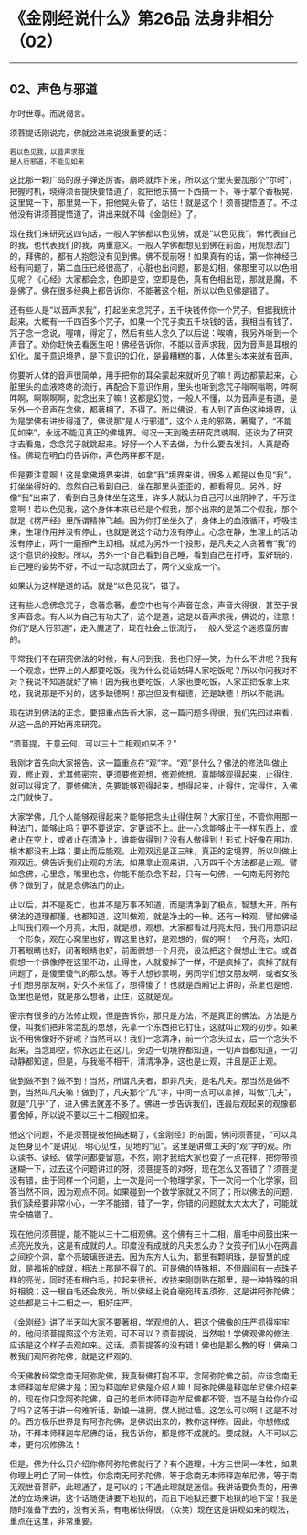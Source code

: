 # 《金刚经说什么》第26品 法身非相分（02）

------

## 02、声色与邪道

尔时世尊。而说偈言。

须菩提话刚说完，佛就岔进来说很重要的话：

```
若以色见我，以音声求我
是人行邪道，不能见如来
```

这比那一颗广岛的原子弹还厉害，崩咚就炸下来，所以这个里头要加那个“尔时”，把握时机，晓得须菩提快要悟道了，就把他东搞一下西搞一下。等于拿个香板晃，这里晃一下，那里晃一下，把他晃头昏了，站住！就是这个！须菩提悟道了。不过他没有讲须菩提悟道了，讲出来就不叫《金刚经》了。

现在我们来研究这四句话，一般人学佛都以色见佛，就是“以色见我”。佛代表自己的我，也代表我们的我，两重意义。一般人学佛都想见到佛在前面，用观想法门的，拜佛的，都有人抱怨没有见到佛。佛不现前呀！如果真有的话，第一你神经已经有问题了，第二血压已经很高了，心脏也出问题，那是幻相，佛那里可以以色相见呢？《心经》大家都会念，色即是空，空即是色，真有色相出现，那就是魔，不是佛了。佛在很多经典上都告诉你，不能著这个相，所以以色见佛是错了。

还有些人是“以音声求我”，打起坐来念咒子，五千块钱传你一个咒子。但据我统计起来，大概有一千四百多个咒子，如果一个咒子卖五千块钱的话，我相当有钱了。咒子念一念说，喔唷，得定了，然后有些人念久了以后说：唉唷，我另外听到一个声音了。劝你赶快去看医生吧！佛经告诉你，不能以音声求我，因为音声是耳根的幻化，属于意识境界，是下意识的幻化，是最糟糕的事，人体里头本来就有音声。

你要听人体的音声很简单，用手把你的耳朵蒙起来就听见了嘛！两边都蒙起来，心脏里头的血液咚咚的流行，再配合下意识作用，里头也听到念咒子嗡啊嗡啊，吽啊吽啊，啊啊啊啊，就念出来了嘛！这都是幻觉，一般人不懂，以为音声是有道，是另外一个音声在念佛，都著相了，不得了。所以佛说，有人到了声色这种境界，认为是学佛有进步得道了，佛说那“是人行邪道”，这个人走的邪路，著魔了，“不能见如来”，永远不能见真正的佛境界。何况一天到晚去研究灵魂啊，还说为了研究才去看鬼，念念咒子就跳起来。好好一个人不去做，为什么要去发抖，人真是奇怪。佛现在明白的告诉你，声色两样都不是。

但是要注意啊！这是拿佛境界来讲，如拿“我”境界来讲，很多人都是以色见“我”，打坐坐得好的，忽然自己看到自己，坐在那里头歪歪的，都看得见。另外，好像“我”出来了，看到自己身体坐在这里，许多人就认为自己可以出阴神了，千万注意啊！若以色见我，这个身体本来已经是个假我，那个出来的是第二个假我，那个就是《楞严经》里所谓精神飞越。因为你打坐坐久了，身体上的血液循环，呼吸往来，生理作用并没有停止，也就是说这个动力没有停止。心念在静，生理上的活动没有停止，两个一磨擦产生幻相，就成为另外一个投影，是凡夫之人贪著有“我”的这个意识的投影。所以，另外一个自己看到自己睡，看到自己在打呼，蛮好玩的，自己睡的姿势不好，不过一动念就回去了，两个又变成一个。

如果认为这样是道的话，就是“以色见我”，错了。

还有些人念佛念咒子，念著念著，虚空中也有个声音在念，声音大得很，甚至于很多声音念。有人以为自己有功夫了，这个是道，这是以音声求我，佛说的，注意！你们“是人行邪道”，走入魔道了，现在社会上很流行，一般人受这个迷惑蛮厉害的。

平常我们不在研究佛法的时候，有人问到我，我也只好一笑，为什么不讲呢？我有一个观念，世界上的人都要吃饭，我为什么说话妨碍人家吃饭呢？所以你问我对不对？我说不知道就好了嘛！因为我也要吃饭，人家也要吃饭，人家正把饭拿上来吃，我说那是不对的，这多缺德啊！那岂但没有福德，还是缺德！所以不能讲。

现在讲到佛法的正念，要把重点告诉大家，这一篇问题多得很，我们先回过来看，从这一品的开始再来研究。

“须菩提，于意云何，可以三十二相观如来不？”

我刚才首先向大家报告，这一篇重点在“观”字。“观”是什么？佛法的修法叫做止观，修止观，尤其修密宗，更须要修观想，修观修想。真能够观得起来，止得住，就可以得定了。要修佛法，先要能够观得起来，想得起来，止得住，定得住，入佛之门就快了。

大家学佛，几个人能够观得起来？能够把念头止得住啊？大家打坐，不管你用那一种法门，能够止吗？更不要说定，定更谈不上。此一心念能够止于一样东西上，或者止在空上，或者止在清净上，谁能做得到？没有人做得到！形式上好像在用功，根本都没有上路；要止而后能观，止观双运是正三昧，真正的定境界，所以叫做止观双运。佛告诉我们止观的方法，如果拿止观来讲，八万四千个方法都是止观。譬如念佛，心里念，嘴里也念，你能不能杂念不起，只有一句佛，一句南无阿弥陀佛？做到了，就是念佛法门的止。

止以后，并不是死亡，也并不是万事不知道，而是清净到了极点，智慧大开，所有佛法的道理都懂，也都知道，这叫做观，就是净土的一种。还有一种观，譬如佛经上叫我们观一个月亮，太阳，就是想，观想。大家都看过月亮太阳，我们用意识起一个形象，观在心窝里也好，胃这里也好，是观想的，假的啊！一个月亮，太阳，开著眼睛也好，闭著眼睛也好，前面假想一个月亮，设法把这个假想止住它。或者假想一个佛像停在这里不动，止得住，人就傻掉了一样，不是疯掉了，疯掉了就有问题了，是傻里傻气的那么想。等于人想钞票啊，男同学们想女朋友啊，或者女孩子们想男朋友啊，好久不来信了，想得傻了！也就是西厢记上讲的，茶里也是他，饭里也是他，就是那么想著，止住，这就是观。

密宗有很多的方法修止观，但是告诉你，那只是方法，不是真正的佛法。方法是方便，叫我们把非常混乱的思想，先拿一个东西把它钉住，这就叫止观的初步。如果说不用佛像好不好呢？当然可以！我们一念清净，前一个念头过去，后一个念头不起来，当念即空，你永远止在这儿，旁边一切境界都知道，一切声音都知道，一切动静都知道，但是，与我毫不相干，清清净净，这也是止观，并且是正止观。

做到做不到？做不到！当然，所谓凡夫者，即非凡夫，是名凡夫。那当然是做不到，当然叫凡夫嘛！做到了，凡夫那个“凡”字，中间一点可以拿掉，叫做“几夫”，就是“几乎”了，进入佛法就差不多了。佛进一步告诉我们，连最后观起来的观像都要舍掉，所以说不要以三十二相观如来。

他这个问题，不是须菩提被他搞迷糊了，《金刚经》的前面，佛问须菩提，“可以具足色身见不”是讲见，明心见性，见地的“见”。这里是讲做工夫的“观”字的观。所以读书、读经、做学问都要留意，不然，刚才我给大家也耍了一点花样，把你带领迷糊一下，过去这个问题讲过的呀，须菩提答的对呀，现在怎么又答错了？须菩提没有错，由于同样一个问题，上一次是问一个物理学家，下一次问一个化学家，回答当然不同，因为观点不同。如果碰到一个数学家就又不同了；所以佛法的问题，我们读经要非常小心，一字不能错，错了一字，你错的问题就太大太大了，可能就完全搞错了。

现在他问须菩提，能不能以三十二相观佛。这个佛有三十二相，眉毛中间鼓出来一点亮光放光，这是有成就的人。印度没有成就的凡夫怎么办？女孩子们从小在两眉之间挖个洞，拿个亮玻璃嵌进去，因为东方人认为，那里有颗明珠，是智慧的成就，是福报的成就，相法上那是不得了的。可是佛的特殊相，不但眉间有一点珠子样的亮光，同时还有根白毛，拉起来很长，收拢来刚刚贴在那里，是一种特殊的相好相貌；这一根白毛还会放光，所以佛经上说白毫宛转五须弥，这是讲阿弥陀佛；这些都是三十二相之一，相好庄严。

《金刚经》讲了半天叫大家不要著相，学观想的人，把这个佛像的庄严抓得牢牢的，他问须菩提照这个方法观，可不可以？须菩提说，当然啦！学佛观佛的修法，应该是这个样子去观如来。这话，须菩提答的没有错！佛也是那么教的呀！佛亲口教我们观阿弥陀佛，就是这样观的。

今天佛教经常念南无阿弥陀佛，我真替佛打抱不平，念阿弥陀佛之前，应该念南无本师释迦牟尼佛才是；因为释迦牟尼佛是介绍人嘛！阿弥陀佛是释迦牟尼佛介绍来的，现在你只念阿弥陀佛，自己的老师本师释迦牟尼佛都不管，岂不是白给你介绍了吗？这等于讲一句难听话，新娘一进房，媒人抛过墙。这怎么可以啊！这是不对的。西方极乐世界是有阿弥陀佛，是佛说出来的，教你这样修。因此，你想修成功，不拜本师释迦牟尼佛的话，我告诉你，那是修不成就的。要成就，人不可以忘本，更何况修佛法！

但是，佛为什么只介绍你修阿弥陀佛就行了？有个道理，十方三世同一体性，如果你理上明白了同一体性，你念南无阿弥陀佛，等于念南无本师释迦牟尼佛，等于南无观世音菩萨，此理通了，是可以的；不通此理就是迷信。我讲话要负责的，用佛法的立场来讲，这个话随便讲要下地狱的，而且下地狱还要下地狱的地下室！我是随时准备下去的，没有关系，有电梯快得很。（众笑）现在这是讲观如来的观法，重点在这里，非常重要。

